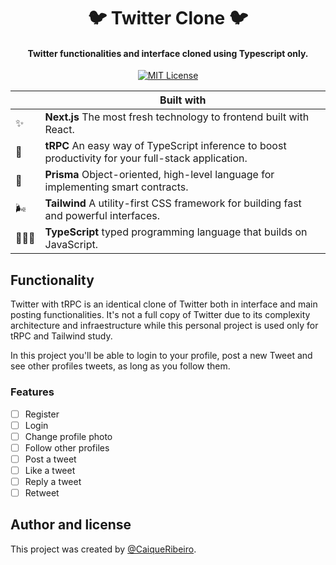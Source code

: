 <h1 align="center">
  🐦  Twitter Clone 🐦 
</h1>

<h4 align="center">Twitter functionalities and interface cloned using Typescript only.</h4>


<p align="center">
  <a href="https://github.com/Nozbe/WatermelonDB/blob/master/LICENSE">
    <img src="https://img.shields.io/badge/License-MIT-blue.svg" alt="MIT License">
  </a>
</p>

|     | Built with                                                                                                                            |
| --- | -------------------------------------------------------------------------------------------------------------------------------- |
| ✨ | **Next.js** The most fresh technology to frontend built with React.                                                                               |
| 🚀   | **tRPC** An easy way of TypeScript inference to boost productivity for your full-stack application.                                         |
| 💠  | **Prisma** Object-oriented, high-level language for implementing smart contracts.   
| 🌬️   | **Tailwind** A utility-first CSS framework for building fast and powerful interfaces.|
| 🧙🏼‍♀️  | **TypeScript** typed programming language that builds on JavaScript.                                                                                          |

## Functionality

Twitter with tRPC is an identical clone of Twitter both in interface and main posting functionalities. It's not a full copy of Twitter due to its complexity architecture and infraestructure while this personal project is used only for tRPC and Tailwind study.

In this project you'll be able to login to your profile, post a new Tweet and see other profiles tweets, as long as you follow them.

### Features
- [ ] Register
- [ ] Login
- [ ] Change profile photo
- [ ] Follow other profiles
- [ ] Post a tweet
- [ ] Like a tweet
- [ ] Reply a tweet
- [ ] Retweet

## Author and license

This project was created by [@CaiqueRibeiro](https://github.com/CaiqueRibeiro).